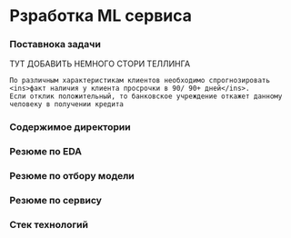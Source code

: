 <body>
  <h1>Рзработка ML сервиса</h1>
  <h3>Поставнока задачи</h3>
  <p>
    ТУТ ДОБАВИТЬ НЕМНОГО СТОРИ ТЕЛЛИНГА  
    
    По различным характеристикам клиентов необходимо спрогнозировать <ins>факт наличия у клиента просрочки в 90/ 90+ дней</ins>.
    Если отклик положительный, то банковское учреждение откажет данному человеку в получении кредита
  </p>
  <h3>Содержимое директории</h3>
  <h3>Резюме по EDA</h3>
  <h3>Резюме по отбору модели</h3>
  <h3>Резюме по сервису</h3>
  <h3>Стек технологий</h3>
</body>
